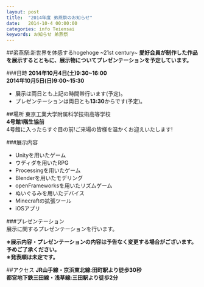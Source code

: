 ```yaml
---
layout: post
title:  "2014年度 弟燕祭のお知らせ"
date:   2014-10-4 00:00:00
categories: info Teiensai
keywords: お知らせ 弟燕祭
---
```



##弟燕祭:新世界を体感するhogehoge ~21st century~
**愛好会員が制作した作品を展示するとともに、展示物についてプレゼンテーションを予定しています。**  

###日時
  **2014年10月4日(土)9:30~16:00**  
  **2014年10月5日(日)9:00~15:30**  

- 展示は両日とも上記の時間帯行います(予定)。  
- プレゼンテーションは両日とも**13:30**からです(予定)。  

##場所
東京工業大学附属科学技術高等学校  
**4号館1階生協前**  
4号館に入ったらすぐ目の前!ご来場の皆様を温かくお迎えいたします!  

###展示内容
- Unityを用いたゲーム  
- ウディダを用いたRPG  
- Processingを用いたゲーム  
- Blenderを用いたモデリング  
- openFrameworksを用いたリズムゲーム  
- ぬいぐるみを用いたデバイス  
- Minecraftの拡張ツール  
- iOSアプリ  

###プレゼンテーション  
展示に関するプレゼンテーションを行います。  

**※展示内容・プレゼンテーションの内容は予告なく変更する場合がございます。予めご了承ください。**  
**※発表順は未定です。**  

##アクセス
**JR山手線・京浜東北線:田町駅より徒歩30秒**  
**都営地下鉄三田線・浅草線:三田駅より徒歩2分**  
